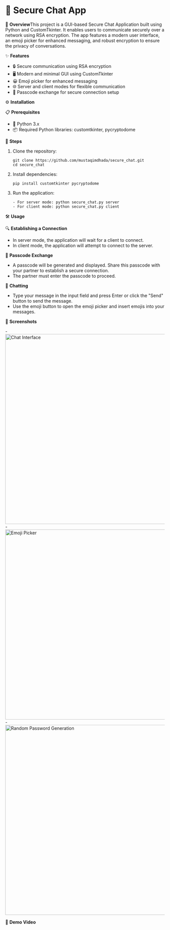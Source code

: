 # 🔐 Secure Chat App

📌 **Overview**This project is a GUI-based Secure Chat Application built using Python and CustomTkinter. It enables users to communicate securely over a network using RSA encryption. The app features a modern user interface, an emoji picker for enhanced messaging, and robust encryption to ensure the privacy of conversations.

✨ **Features**

- 🔒 Secure communication using RSA encryption  
- 🖥️ Modern and minimal GUI using CustomTkinter  
- 😀 Emoji picker for enhanced messaging  
- 🌐 Server and client modes for flexible communication  
- 🔑 Passcode exchange for secure connection setup

⚙️ **Installation**

📋 **Prerequisites**

- 🐍 Python 3.x  
- 📦 Required Python libraries:
  customtkinter, pycryptodome

🚀 **Steps**

1. Clone the repository:  

   ```
   git clone https://github.com/mustaqimdhada/secure_chat.git
   cd secure_chat
   
   ```
2. Install dependencies:  

   ```
   pip install customtkinter pycryptodome
   
   ```
3. Run the application:
   ```
   - For server mode: python secure_chat.py server
   - For client mode: python secure_chat.py client
   ```

🛠️ **Usage**

🔍 **Establishing a Connection**

- In server mode, the application will wait for a client to connect.  
- In client mode, the application will attempt to connect to the server.

🔑 **Passcode Exchange**

- A passcode will be generated and displayed. Share this passcode with your partner to establish a secure connection.  
- The partner must enter the passcode to proceed.

💬 **Chatting**

- Type your message in the input field and press Enter or click the "Send" button to send the message.  
- Use the emoji button to open the emoji picker and insert emojis into your messages.

📸 **Screenshots**

-<img src="https://github.com/user-attachments/assets/4390da10-2ae7-4100-a333-2b1059ef78fe" alt="Chat Interface" width="600"/>
-<img src="https://github.com/user-attachments/assets/74cef31e-4b10-47dd-a6af-853d09c88e58" alt="Emoji Picker" width="600"/>
-<img src="https://github.com/user-attachments/assets/01828a5d-4dc2-45a3-b845-a9097a12c051" alt="Random Password Generation" width="600"/>


🎥 **Demo Video**
